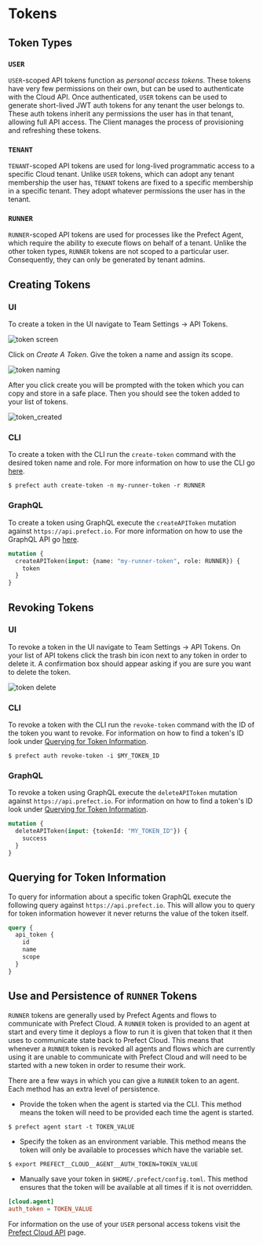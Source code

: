 # Tokens

## Token Types

### `USER`

`USER`-scoped API tokens function as _personal access tokens_. These tokens have very few permissions on their own, but can be used to authenticate with the Cloud API. Once authenticated, `USER` tokens can be used to generate short-lived JWT auth tokens for any tenant the user belongs to. These auth tokens inherit any permissions the user has in that tenant, allowing full API access. The Client manages the process of provisioning and refreshing these tokens.

### `TENANT`

`TENANT`-scoped API tokens are used for long-lived programmatic access to a specific Cloud tenant. Unlike `USER` tokens, which can adopt any tenant membership the user has, `TENANT` tokens are fixed to a specific membership in a specific tenant. They adopt whatever permissions the user has in the tenant.

### `RUNNER`

`RUNNER`-scoped API tokens are used for processes like the Prefect Agent, which require the ability to execute flows on behalf of a tenant. Unlike the other token types, `RUNNER` tokens are not scoped to a particular user. Consequently, they can only be generated by tenant admins.

## Creating Tokens

### UI

To create a token in the UI navigate to Team Settings -> API Tokens.

![token screen](/token_screen.png)

Click on _Create A Token_. Give the token a name and assign its scope.

![token naming](/token_naming.png)

After you click create you will be prompted with the token which you can copy and store in a safe place. Then you should see the token added to your list of tokens.

![token_created](/token_created.png)

### CLI

To create a token with the CLI run the `create-token` command with the desired token name and role. For more information on how to use the CLI go [here](cli.html).

```
$ prefect auth create-token -n my-runner-token -r RUNNER
```

### GraphQL

To create a token using GraphQL execute the `createAPIToken` mutation against `https://api.prefect.io`. For more information on how to use the GraphQL API go [here](graphql.html).

```graphql
mutation {
  createAPIToken(input: {name: "my-runner-token", role: RUNNER}) {
    token
  }
}
```

## Revoking Tokens

### UI

To revoke a token in the UI navigate to Team Settings -> API Tokens. On your list of API tokens click the trash bin icon next to any token in order to delete it. A confirmation box should appear asking if you are sure you want to delete the token.

![token delete](/token_delete.png)

### CLI

To revoke a token with the CLI run the `revoke-token` command with the ID of the token you want to revoke. For information on how to find a token's ID look under [Querying for Token Information](tokens.html#querying-for-token-information).

```
$ prefect auth revoke-token -i $MY_TOKEN_ID
```

### GraphQL

To revoke a token using GraphQL execute the `deleteAPIToken` mutation against `https://api.prefect.io`. For information on how to find a token's ID look under [Querying for Token Information](tokens.html#querying-for-token-information).

```graphql
mutation {
  deleteAPIToken(input: {tokenId: "MY_TOKEN_ID"}) {
    success
  }
}
```

## Querying for Token Information

To query for information about a specific token GraphQL execute the following query against `https://api.prefect.io`. This will allow you to query for token information however it never returns the value of the token itself.

```graphql
query {
  api_token {
    id
    name
    scope
  }
}
```

## Use and Persistence of `RUNNER` Tokens

`RUNNER` tokens are generally used by Prefect Agents and flows to communicate with Prefect Cloud. A `RUNNER` token is provided to an agent at start and every time it deploys a flow to run it is given that token that it then uses to communicate state back to Prefect Cloud. This means that whenever a `RUNNER` token is revoked all agents and flows which are currently using it are unable to communicate with Prefect Cloud and will need to be started with a new token in order to resume their work.

There are a few ways in which you can give a `RUNNER` token to an agent. Each method has an extra level of persistence.

- Provide the token when the agent is started via the CLI. This method means the token will need to be provided each time the agent is started.

```
$ prefect agent start -t TOKEN_VALUE
```

- Specify the token as an environment variable. This method means the token will only be available to processes which have the variable set.

```bash
$ export PREFECT__CLOUD__AGENT__AUTH_TOKEN=TOKEN_VALUE
```

- Manually save your token in `$HOME/.prefect/config.toml`. This method ensures that the token will be available at all times if it is not overridden.

```toml
[cloud.agent]
auth_token = TOKEN_VALUE
```

For information on the use of your `USER` personal access tokens visit the [Prefect Cloud API](api.html) page.
